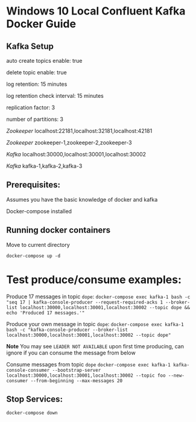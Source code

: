 # Windows 10 Local Confluent Kafka Docker Guide

## Kafka Setup

auto create topics enable: true

delete topic enable: true

log retention: 15 minutes

log retention check interval: 15 minutes

replication factor: 3

number of partitions: 3

*Zookeeper* localhost:22181,localhost:32181,localhost:42181

*Zookeeper* zookeeper-1,zookeeper-2,zookeeper-3

*Kafka* localhost:30000,localhost:30001,localhost:30002

*Kafka* kafka-1,kafka-2,kafka-3


## Prerequisites:
Assumes you have the basic knowledge of docker and kafka

Docker-compose installed

## Running docker containers
Move to current directory

`docker-compose up -d`

# Test produce/consume examples:

Produce 17 messages in topic `dope`:
`docker-compose exec kafka-1 bash -c "seq 17 | kafka-console-producer --request-required-acks 1 --broker-list localhost:30000,localhost:30001,localhost:30002 --topic dope && echo 'Produced 17 messages.'"`

Produce your own message in topic `dope`:
`docker-compose exec kafka-1 bash -c "kafka-console-producer --broker-list localhost:30000,localhost:30001,localhost:30002 --topic dope"`

**Note** You may see `LEADER NOT AVAILABLE` upon first time producing, can ignore if you can consume the message from below

Consume messages from topic `dope`
`docker-compose exec kafka-1 kafka-console-consumer --bootstrap-server localhost:30000,localhost:30001,localhost:30002 --topic foo --new-consumer --from-beginning --max-messages 20`

## Stop Services:

`docker-compose down`
